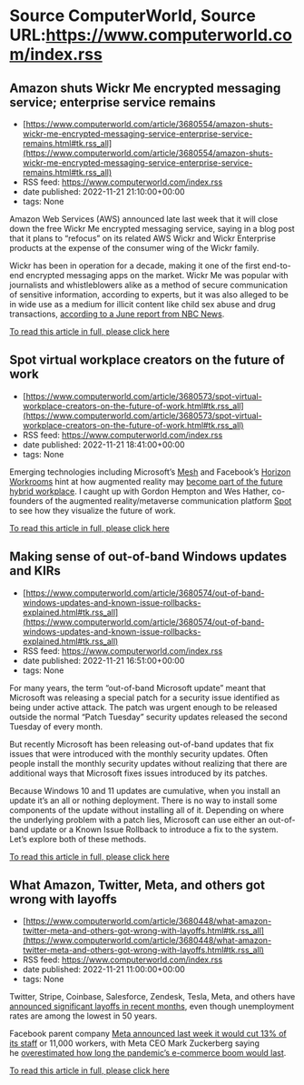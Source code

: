 # Source ComputerWorld, Source URL:https://www.computerworld.com/index.rss

## Amazon shuts Wickr Me encrypted messaging service; enterprise service remains
 - [https://www.computerworld.com/article/3680554/amazon-shuts-wickr-me-encrypted-messaging-service-enterprise-service-remains.html#tk.rss_all](https://www.computerworld.com/article/3680554/amazon-shuts-wickr-me-encrypted-messaging-service-enterprise-service-remains.html#tk.rss_all)
 - RSS feed: https://www.computerworld.com/index.rss
 - date published: 2022-11-21 21:10:00+00:00
 - tags: None

<article>
	<section class="page">
<p>Amazon Web Services (AWS) announced late last week that it will close down the free Wickr Me encrypted messaging service, saying in a blog post that it plans to “refocus” on its related AWS Wickr and Wickr Enterprise products at the expense of the consumer wing of the Wickr family.</p><p>Wickr has been in operation for a decade, making it one of the first end-to-end encrypted messaging apps on the market. Wickr Me was popular with journalists and whistleblowers alike as a method of secure communication of sensitive information, according to experts, but it was also alleged to be in wide use as a medium for illicit content like child sex abuse and drug transactions, <a href="https://www.nbcnews.com/tech/tech-news/wickr-amazon-aws-child-messaging-app-sex-abuse-problem-rcna20674" rel="nofollow">according to a June report from NBC News</a>.</p><p class="jumpTag"><a href="https://www.computerworld.com/article/3680554/amazon-shuts-wickr-me-encrypted-messaging-service-enterprise-service-remains.html#jump">To read this article in full, please click here</a></p></section></article>

## Spot virtual workplace creators on the future of work
 - [https://www.computerworld.com/article/3680573/spot-virtual-workplace-creators-on-the-future-of-work.html#tk.rss_all](https://www.computerworld.com/article/3680573/spot-virtual-workplace-creators-on-the-future-of-work.html#tk.rss_all)
 - RSS feed: https://www.computerworld.com/index.rss
 - date published: 2022-11-21 18:41:00+00:00
 - tags: None

<article>
	<section class="page">
<p>Emerging technologies including Microsoft’s <a href="https://www.computerworld.com/article/3610236/microsofts-mesh-aims-for-mixed-reality-meetings-of-the-future.html">Mesh</a> and Facebook’s <a href="https://www.computerworld.com/article/3630408/facebook-promises-immersive-vr-meetings-with-horizon-workrooms.html">Horizon Workrooms</a> hint at how augmented reality may <a href="https://www.computerworld.com/article/3660056/6-virtual-collaboration-solutions-for-remote-teams.html">become part of the future hybrid workplace</a>. I caught up with Gordon Hempton and Wes Hather, co-founders of the augmented reality/metaverse communication platform <a href="https://www.spotvirtual.com/" rel="noopener nofollow" target="_blank">Spot</a> to see how they visualize the future of work.</p><p class="jumpTag"><a href="https://www.computerworld.com/article/3680573/spot-virtual-workplace-creators-on-the-future-of-work.html#jump">To read this article in full, please click here</a></p></section></article>

## Making sense of out-of-band Windows updates and KIRs
 - [https://www.computerworld.com/article/3680574/out-of-band-windows-updates-and-known-issue-rollbacks-explained.html#tk.rss_all](https://www.computerworld.com/article/3680574/out-of-band-windows-updates-and-known-issue-rollbacks-explained.html#tk.rss_all)
 - RSS feed: https://www.computerworld.com/index.rss
 - date published: 2022-11-21 16:51:00+00:00
 - tags: None

<article>
	<section class="page">
<p>For many years, the term “out-of-band Microsoft update” meant that Microsoft was releasing a special patch for a security issue identified as being under active attack. The patch was urgent enough to be released outside the normal “Patch Tuesday” security updates released the second Tuesday of every month.</p><p>But recently Microsoft has been releasing out-of-band updates that fix issues that were introduced with the monthly security updates. Often people install the monthly security updates without realizing that there are additional ways that Microsoft fixes issues introduced by its patches.</p><p>Because Windows 10 and 11 updates are cumulative, when you install an update it’s an all or nothing deployment. There is no way to install some components of the update without installing all of it. Depending on where the underlying problem with a patch lies, Microsoft can use either an out-of-band update or a Known Issue Rollback to introduce a fix to the system. Let’s explore both of these methods.</p><p class="jumpTag"><a href="https://www.computerworld.com/article/3680574/out-of-band-windows-updates-and-known-issue-rollbacks-explained.html#jump">To read this article in full, please click here</a></p></section></article>

## What Amazon, Twitter, Meta, and others got wrong with layoffs
 - [https://www.computerworld.com/article/3680448/what-amazon-twitter-meta-and-others-got-wrong-with-layoffs.html#tk.rss_all](https://www.computerworld.com/article/3680448/what-amazon-twitter-meta-and-others-got-wrong-with-layoffs.html#tk.rss_all)
 - RSS feed: https://www.computerworld.com/index.rss
 - date published: 2022-11-21 11:00:00+00:00
 - tags: None

<article>
	<section class="page">
<p>Twitter, Stripe, Coinbase, Salesforce, Zendesk, Tesla, Meta, and others have <a href="https://www.computerworld.com/article/3679733/tech-layoffs-in-2022-a-timeline.html">announced significant layoffs in recent months</a>, even though unemployment rates are among the lowest in 50 years.</p><p>Facebook parent company <a href="https://about.fb.com/news/2022/11/mark-zuckerberg-layoff-message-to-employees/amp/" rel="nofollow noopener" target="_blank">Meta announced last week it would cut 13% of its staff</a> or 11,000 workers, with Meta CEO Mark Zuckerberg saying he <a href="https://www.washingtonpost.com/technology/2022/11/10/meta-ecommerce-boom-stalls/" rel="nofollow noopener" target="_blank">overestimated how long the pandemic’s e-commerce boom would last</a>.</p><p class="jumpTag"><a href="https://www.computerworld.com/article/3680448/what-amazon-twitter-meta-and-others-got-wrong-with-layoffs.html#jump">To read this article in full, please click here</a></p></section></article>
